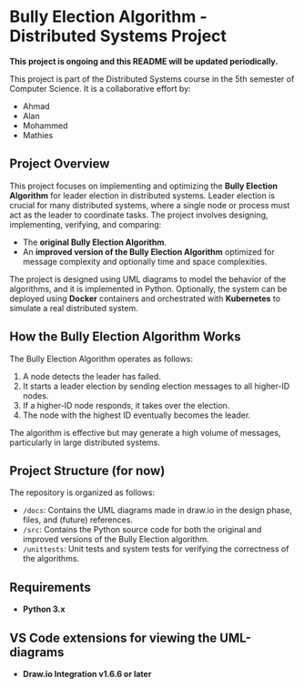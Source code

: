 # Bully Election Algorithm - Distributed Systems Project

**This project is ongoing and this README will be updated periodically.**

This project is part of the Distributed Systems course in the 5th semester of Computer Science. It is a collaborative effort by:
- Ahmad
- Alan
- Mohammed
- Mathies

## Project Overview
This project focuses on implementing and optimizing the **Bully Election Algorithm** for leader election in distributed systems. Leader election is crucial for many distributed systems, where a single node or process must act as the leader to coordinate tasks. The project involves designing, implementing, verifying, and comparing:

- The **original Bully Election Algorithm**.
- An **improved version of the Bully Election Algorithm** optimized for message complexity and optionally time and space complexities.

The project is designed using UML diagrams to model the behavior of the algorithms, and it is implemented in Python. Optionally, the system can be deployed using **Docker** containers and orchestrated with **Kubernetes** to simulate a real distributed system.

## How the Bully Election Algorithm Works
The Bully Election Algorithm operates as follows:

1. A node detects the leader has failed.
2. It starts a leader election by sending election messages to all higher-ID nodes.
3. If a higher-ID node responds, it takes over the election.
4. The node with the highest ID eventually becomes the leader.
   
The algorithm is effective but may generate a high volume of messages, particularly in large distributed systems.

## Project Structure (for now)
The repository is organized as follows:

- `/docs`: Contains the UML diagrams made in draw.io in the design phase, files, and (future) references. 
- `/src`: Contains the Python source code for both the original and improved versions of the Bully Election algorithm.
- `/unittests`: Unit tests and system tests for verifying the correctness of the algorithms.

## Requirements
- **Python 3.x**

## VS Code extensions for viewing the UML-diagrams
- **Draw.io Integration v1.6.6 or later**

